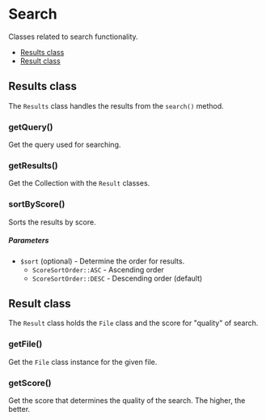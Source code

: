# Search

Classes related to search functionality.

- [Results class](#results-class)
- [Result class](#result-class)

## Results class

The `Results` class handles the results from the `search()` method.

### getQuery()

Get the query used for searching.

### getResults()

Get the Collection with the `Result` classes.

### sortByScore()

Sorts the results by score.

##### Parameters

* `$sort` (optional) - Determine the order for results.
    * `ScoreSortOrder::ASC` - Ascending order
    * `ScoreSortOrder::DESC` - Descending order (default)

## Result class

The `Result` class holds the `File` class and the score for "quality" of search.

### getFile()

Get the `File` class instance for the given file.

### getScore()

Get the score that determines the quality of the search. The higher, the better.

